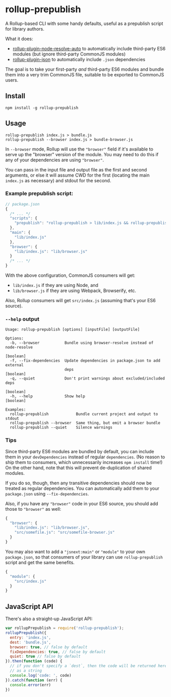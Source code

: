 rollup-prepublish
====

A Rollup-based CLI with some handy defaults, useful as a prepublish script for library authors.

What it does:

- [rollup-plugin-node-resolve-auto](https://github.com/nolanlawson/rollup-plugin-node-resolve-auto) to automatically include third-party ES6 modules (but ignore third-party CommonJS modules)
- [rollup-plugin-json](https://github.com/rollup/rollup-plugin-json) to automatically include `.json` dependencies

The goal is to take your first-party _and_ third-party ES6 modules and bundle them into a very trim CommonJS file, suitable
to be exported to CommonJS users.

Install
---

    npm install -g rollup-prepublish

Usage
----

    rollup-prepublish index.js > bundle.js
    rollup-prepublish --browser index.js > bundle-browser.js

In `--browser` mode, Rollup will use the `"browser"` field if it's available to serve up the "browser" version of the module. You may
need to do this if any of your dependencies are using `"browser"`.

You can pass in the input file and output file as the first and second arguments, or else it will assume CWD for the first
(locating the main `index.js` as necessary) and stdout for the second.

### Example prepublish script:

```js
// package.json
{
  /* ... */
  "scripts": {
    "prepublish": "rollup-prepublish > lib/index.js && rollup-prepublish --browser > lib/browser.js"
  },
  "main": {
    "lib/index.js"
  },
  "browser": {
    "lib/index.js": "lib/browser.js"
  }
  /* ... */
}
```

With the above configuration, CommonJS consumers will get:

- `lib/index.js` if they are using Node, and
- `lib/browser.js` if they are using Webpack, Browserify, etc.

Also, Rollup consumers will get `src/index.js` (assuming that's your ES6 source).

### `--help` output

```
Usage: rollup-prepublish [options] [inputFile] [outputFile]

Options:
  -b, --browser           Bundle using browser-resolve instead of node-resolve
                                                                       [boolean]
  -f, --fix-dependencies  Update dependencies in package.json to add external
                          deps                                         [boolean]
  -q, --quiet             Don't print warnings about excluded/included deps
                                                                       [boolean]
  -h, --help              Show help                                    [boolean]

Examples:
  rollup-prepublish            Bundle current project and output to stdout
  rollup-prepublish --browser  Same thing, but emit a browser bundle
  rollup-prepublish --quiet    Silence warnings
```

### Tips

Since third-party ES6 modules are bundled by default, you can include them in your `devDependencies` instead of
regular `dependencies`. (No reason to ship them to consumers, which unnecessarily increases `npm install` time!)
On the other hand, note that this will prevent de-duplication of shared modules.

If you do so, though, then any transitive dependencies should now be treated as regular dependencies. You can automatically
add them to your `package.json` using `--fix-dependencies`.

Also, if you have any `"browser"` code in your ES6 source, you should add those to `"browser"` as well:

```js
{
  "browser": {
    "lib/index.js": "lib/browser.js",
    "src/somefile.js": "src/somefile-browser.js"
  }
}
```

You may also want to add a `"jsnext:main"` or `"module"` to your own `package.json`, so that consumers of your library
can use `rollup-prepublish` script and get the same benefits.

```js
{
  "module": {
    "src/index.js"
  }
}
```

JavaScript API
----

There's also a straight-up JavaScript API:

```js
var rollupPrepublish = require('rollup-prepublish');
rollupPrepublish({
  entry: 'index.js',
  dest: 'bundle.js',
  browser: true, // false by default
  fixDependencies: true, // false by default
  quiet: true // false by default
}).then(function (code) {
  // if you don't specify a `dest`, then the code will be returned here
  // as a string
  console.log('code: ', code)
}).catch(function (err) {
  console.error(err)
})
```